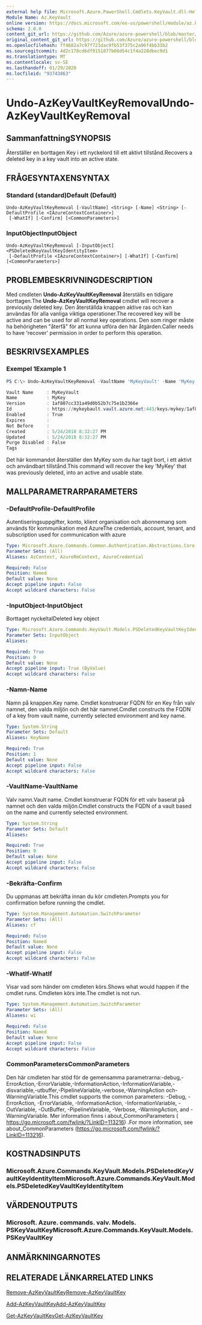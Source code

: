 ```yaml
---
external help file: Microsoft.Azure.PowerShell.Cmdlets.KeyVault.dll-Help.xml
Module Name: Az.KeyVault
online version: https://docs.microsoft.com/en-us/powershell/module/az.keyvault/undo-azkeyvaultkeyremoval
schema: 2.0.0
content_git_url: https://github.com/Azure/azure-powershell/blob/master/src/KeyVault/KeyVault/help/Undo-AzKeyVaultKeyRemoval.md
original_content_git_url: https://github.com/Azure/azure-powershell/blob/master/src/KeyVault/KeyVault/help/Undo-AzKeyVaultKeyRemoval.md
ms.openlocfilehash: ff4682a7c97f721dac9fb53f375c2a96f4bb33b2
ms.sourcegitcommit: 4d2c178cd6df9151877b08d54c1f4a228dbec9d1
ms.translationtype: MT
ms.contentlocale: sv-SE
ms.lasthandoff: 01/29/2020
ms.locfileid: "93743863"
---
```

# <span data-ttu-id="5e953-101">Undo-AzKeyVaultKeyRemoval</span><span class="sxs-lookup"><span data-stu-id="5e953-101">Undo-AzKeyVaultKeyRemoval</span></span>

## <span data-ttu-id="5e953-102">Sammanfattning</span><span class="sxs-lookup"><span data-stu-id="5e953-102">SYNOPSIS</span></span>
<span data-ttu-id="5e953-103">Återställer en borttagen Key i ett nyckelord till ett aktivt tillstånd.</span><span class="sxs-lookup"><span data-stu-id="5e953-103">Recovers a deleted key in a key vault into an active state.</span></span>

## <span data-ttu-id="5e953-104">FRÅGESYNTAXEN</span><span class="sxs-lookup"><span data-stu-id="5e953-104">SYNTAX</span></span>

### <span data-ttu-id="5e953-105">Standard (standard)</span><span class="sxs-lookup"><span data-stu-id="5e953-105">Default (Default)</span></span>
```
Undo-AzKeyVaultKeyRemoval [-VaultName] <String> [-Name] <String> [-DefaultProfile <IAzureContextContainer>]
 [-WhatIf] [-Confirm] [<CommonParameters>]
```

### <span data-ttu-id="5e953-106">InputObject</span><span class="sxs-lookup"><span data-stu-id="5e953-106">InputObject</span></span>
```
Undo-AzKeyVaultKeyRemoval [-InputObject] <PSDeletedKeyVaultKeyIdentityItem>
 [-DefaultProfile <IAzureContextContainer>] [-WhatIf] [-Confirm] [<CommonParameters>]
```

## <span data-ttu-id="5e953-107">PROBLEMBESKRIVNING</span><span class="sxs-lookup"><span data-stu-id="5e953-107">DESCRIPTION</span></span>
<span data-ttu-id="5e953-108">Med cmdleten **Undo-AzKeyVaultKeyRemoval** återställs en tidigare borttagen.</span><span class="sxs-lookup"><span data-stu-id="5e953-108">The **Undo-AzKeyVaultKeyRemoval** cmdlet will recover a previously deleted key.</span></span>
<span data-ttu-id="5e953-109">Den återställda knappen aktive ras och kan användas för alla vanliga viktiga operationer.</span><span class="sxs-lookup"><span data-stu-id="5e953-109">The recovered key will be active and can be used for all normal key operations.</span></span>
<span data-ttu-id="5e953-110">Den som ringer måste ha behörigheten "återfå" för att kunna utföra den här åtgärden.</span><span class="sxs-lookup"><span data-stu-id="5e953-110">Caller needs to have 'recover' permission in order to perform this operation.</span></span>

## <span data-ttu-id="5e953-111">BESKRIVS</span><span class="sxs-lookup"><span data-stu-id="5e953-111">EXAMPLES</span></span>

### <span data-ttu-id="5e953-112">Exempel 1</span><span class="sxs-lookup"><span data-stu-id="5e953-112">Example 1</span></span>
```powershell
PS C:\> Undo-AzKeyVaultKeyRemoval -VaultName 'MyKeyVault' -Name 'MyKey'

Vault Name     : MyKeyVault
Name           : MyKey
Version        : 1af807cc331a49d0b52b7c75e1b2366e
Id             : https://mykeybault.vault.azure.net:443/keys/mykey/1af807cc331a49d0b52b7c75e1b2366e
Enabled        : True
Expires        :
Not Before     :
Created        : 5/24/2018 8:32:27 PM
Updated        : 5/24/2018 8:32:27 PM
Purge Disabled : False
Tags           :
```

<span data-ttu-id="5e953-113">Det här kommandot återställer den MyKey som du har tagit bort, i ett aktivt och användbart tillstånd.</span><span class="sxs-lookup"><span data-stu-id="5e953-113">This command will recover the key 'MyKey' that was previously deleted, into an active and usable state.</span></span>

## <span data-ttu-id="5e953-114">MALLPARAMETRAR</span><span class="sxs-lookup"><span data-stu-id="5e953-114">PARAMETERS</span></span>

### <span data-ttu-id="5e953-115">-DefaultProfile</span><span class="sxs-lookup"><span data-stu-id="5e953-115">-DefaultProfile</span></span>
<span data-ttu-id="5e953-116">Autentiseringsuppgifter, konto, klient organisation och abonnemang som används för kommunikation med Azure</span><span class="sxs-lookup"><span data-stu-id="5e953-116">The credentials, account, tenant, and subscription used for communication with azure</span></span>

```yaml
Type: Microsoft.Azure.Commands.Common.Authentication.Abstractions.Core.IAzureContextContainer
Parameter Sets: (All)
Aliases: AzContext, AzureRmContext, AzureCredential

Required: False
Position: Named
Default value: None
Accept pipeline input: False
Accept wildcard characters: False
```

### <span data-ttu-id="5e953-117">-InputObject</span><span class="sxs-lookup"><span data-stu-id="5e953-117">-InputObject</span></span>
<span data-ttu-id="5e953-118">Borttaget nyckeltal</span><span class="sxs-lookup"><span data-stu-id="5e953-118">Deleted key object</span></span>

```yaml
Type: Microsoft.Azure.Commands.KeyVault.Models.PSDeletedKeyVaultKeyIdentityItem
Parameter Sets: InputObject
Aliases:

Required: True
Position: 0
Default value: None
Accept pipeline input: True (ByValue)
Accept wildcard characters: False
```

### <span data-ttu-id="5e953-119">-Namn</span><span class="sxs-lookup"><span data-stu-id="5e953-119">-Name</span></span>
<span data-ttu-id="5e953-120">Namn på knappen.</span><span class="sxs-lookup"><span data-stu-id="5e953-120">Key name.</span></span>
<span data-ttu-id="5e953-121">Cmdlet konstruerar FQDN för en Key från valv namnet, den valda miljön och det här namnet.</span><span class="sxs-lookup"><span data-stu-id="5e953-121">Cmdlet constructs the FQDN of a key from vault name, currently selected environment and key name.</span></span>

```yaml
Type: System.String
Parameter Sets: Default
Aliases: KeyName

Required: True
Position: 1
Default value: None
Accept pipeline input: False
Accept wildcard characters: False
```

### <span data-ttu-id="5e953-122">-VaultName</span><span class="sxs-lookup"><span data-stu-id="5e953-122">-VaultName</span></span>
<span data-ttu-id="5e953-123">Valv namn.</span><span class="sxs-lookup"><span data-stu-id="5e953-123">Vault name.</span></span>
<span data-ttu-id="5e953-124">Cmdlet konstruerar FQDN för ett valv baserat på namnet och den valda miljön.</span><span class="sxs-lookup"><span data-stu-id="5e953-124">Cmdlet constructs the FQDN of a vault based on the name and currently selected environment.</span></span>

```yaml
Type: System.String
Parameter Sets: Default
Aliases:

Required: True
Position: 0
Default value: None
Accept pipeline input: False
Accept wildcard characters: False
```

### <span data-ttu-id="5e953-125">-Bekräfta</span><span class="sxs-lookup"><span data-stu-id="5e953-125">-Confirm</span></span>
<span data-ttu-id="5e953-126">Du uppmanas att bekräfta innan du kör cmdleten.</span><span class="sxs-lookup"><span data-stu-id="5e953-126">Prompts you for confirmation before running the cmdlet.</span></span>

```yaml
Type: System.Management.Automation.SwitchParameter
Parameter Sets: (All)
Aliases: cf

Required: False
Position: Named
Default value: None
Accept pipeline input: False
Accept wildcard characters: False
```

### <span data-ttu-id="5e953-127">-WhatIf</span><span class="sxs-lookup"><span data-stu-id="5e953-127">-WhatIf</span></span>
<span data-ttu-id="5e953-128">Visar vad som händer om cmdleten körs.</span><span class="sxs-lookup"><span data-stu-id="5e953-128">Shows what would happen if the cmdlet runs.</span></span>
<span data-ttu-id="5e953-129">Cmdleten körs inte.</span><span class="sxs-lookup"><span data-stu-id="5e953-129">The cmdlet is not run.</span></span>

```yaml
Type: System.Management.Automation.SwitchParameter
Parameter Sets: (All)
Aliases: wi

Required: False
Position: Named
Default value: None
Accept pipeline input: False
Accept wildcard characters: False
```

### <span data-ttu-id="5e953-130">CommonParameters</span><span class="sxs-lookup"><span data-stu-id="5e953-130">CommonParameters</span></span>
<span data-ttu-id="5e953-131">Den här cmdleten har stöd för de gemensamma parametrarna:-debug,-ErrorAction,-ErrorVariable,-InformationAction,-InformationVariable,-disvariable,-utbuffer,-PipelineVariable,-verbose,-WarningAction och-WarningVariable.</span><span class="sxs-lookup"><span data-stu-id="5e953-131">This cmdlet supports the common parameters: -Debug, -ErrorAction, -ErrorVariable, -InformationAction, -InformationVariable, -OutVariable, -OutBuffer, -PipelineVariable, -Verbose, -WarningAction, and -WarningVariable.</span></span> <span data-ttu-id="5e953-132">Mer information finns i about_CommonParameters ( https://go.microsoft.com/fwlink/?LinkID=113216) .</span><span class="sxs-lookup"><span data-stu-id="5e953-132">For more information, see about_CommonParameters (https://go.microsoft.com/fwlink/?LinkID=113216).</span></span>

## <span data-ttu-id="5e953-133">KOSTNADS</span><span class="sxs-lookup"><span data-stu-id="5e953-133">INPUTS</span></span>

### <span data-ttu-id="5e953-134">Microsoft.Azure.Commands.KeyVault.Models.PSDeletedKeyVaultKeyIdentityItem</span><span class="sxs-lookup"><span data-stu-id="5e953-134">Microsoft.Azure.Commands.KeyVault.Models.PSDeletedKeyVaultKeyIdentityItem</span></span>

## <span data-ttu-id="5e953-135">VÄRDEN</span><span class="sxs-lookup"><span data-stu-id="5e953-135">OUTPUTS</span></span>

### <span data-ttu-id="5e953-136">Microsoft. Azure. commands. valv. Models. PSKeyVaultKey</span><span class="sxs-lookup"><span data-stu-id="5e953-136">Microsoft.Azure.Commands.KeyVault.Models.PSKeyVaultKey</span></span>

## <span data-ttu-id="5e953-137">ANMÄRKNINGAR</span><span class="sxs-lookup"><span data-stu-id="5e953-137">NOTES</span></span>

## <span data-ttu-id="5e953-138">RELATERADE LÄNKAR</span><span class="sxs-lookup"><span data-stu-id="5e953-138">RELATED LINKS</span></span>

[<span data-ttu-id="5e953-139">Remove-AzKeyVaultKey</span><span class="sxs-lookup"><span data-stu-id="5e953-139">Remove-AzKeyVaultKey</span></span>](./Remove-AzKeyVaultKey.md)

[<span data-ttu-id="5e953-140">Add-AzKeyVaultKey</span><span class="sxs-lookup"><span data-stu-id="5e953-140">Add-AzKeyVaultKey</span></span>](./Add-AzKeyVaultKey.md)

[<span data-ttu-id="5e953-141">Get-AzKeyVaultKey</span><span class="sxs-lookup"><span data-stu-id="5e953-141">Get-AzKeyVaultKey</span></span>](./Get-AzKeyVaultKey.md)

